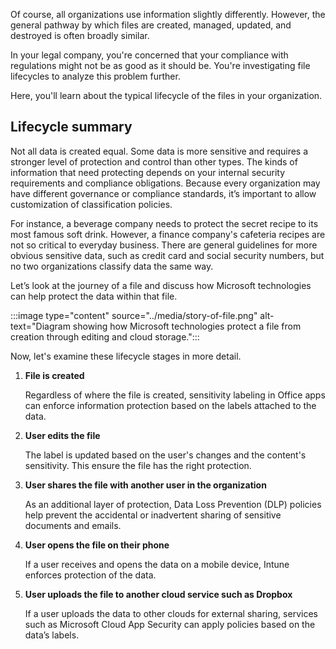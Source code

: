 Of course, all organizations use information slightly differently. However, the general pathway by which files are created, managed, updated, and destroyed is often broadly similar.

In your legal company, you're concerned that your compliance with regulations might not be as good as it should be. You're investigating file lifecycles to analyze this problem further.

Here, you'll learn about the typical lifecycle of the files in your organization.

## Lifecycle summary

Not all data is created equal. Some data is more sensitive and requires a stronger level of protection and control than other types. The kinds of information that need protecting depends on your internal security requirements and compliance obligations. Because every organization may have different governance or compliance standards, it’s important to allow customization of classification policies. 

For instance, a beverage company needs to protect the secret recipe to its most famous soft drink. However, a finance company's cafeteria recipes are not so critical to everyday business. There are general guidelines for more obvious sensitive data, such as credit card and social security numbers, but no two organizations classify data the same way. 

Let’s look at the journey of a file and discuss how Microsoft technologies can help protect the data within that file.

:::image type="content" source="../media/story-of-file.png" alt-text="Diagram showing how Microsoft technologies protect a file from creation through editing and cloud storage.":::

Now, let's examine these lifecycle stages in more detail.

1. **File is created**

	Regardless of where the file is created, sensitivity labeling in Office apps can enforce information protection based on the labels attached to the data.

1. **User edits the file**

	The label is updated based on the user's changes and the content's sensitivity. This ensure the file has the right protection.

1. **User shares the file with another user in the organization**

	As an additional layer of protection, Data Loss Prevention (DLP) policies help prevent the accidental or inadvertent sharing of sensitive documents and emails.

1. **User opens the file on their phone**

	If a user receives and opens the data on a mobile device, Intune enforces protection of the data.

1. **User uploads the file to another cloud service such as Dropbox**

	If a user uploads the data to other clouds for external sharing, services such as Microsoft Cloud App Security can apply policies based on the data’s labels.
